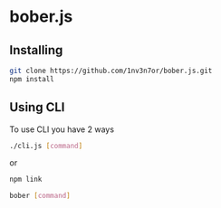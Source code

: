 # bober.js

## Installing
```bash
git clone https://github.com/1nv3n7or/bober.js.git
npm install
```

## Using CLI
To use CLI you have 2 ways

```bash
./cli.js [command]
```

or

```bash
npm link
```
```bash
bober [command]
```